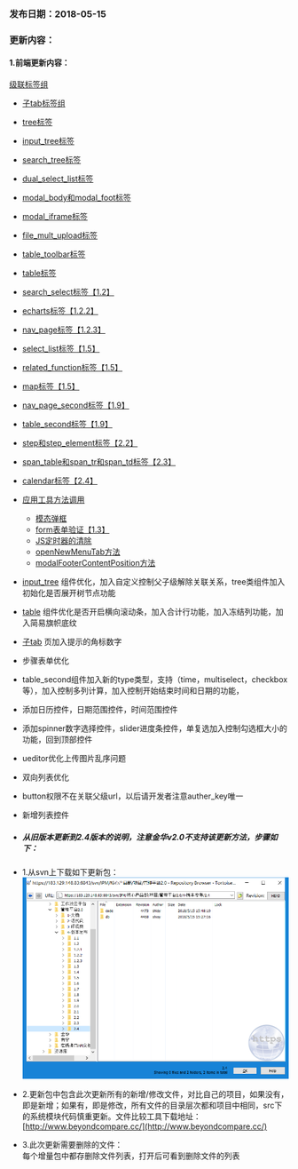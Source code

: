 ### 发布日期：2018-05-15

### 更新内容：

#### 1.前端更新内容：
[级联标签组](ji-ben-biao-dan-kong-jian/casselect-parent-biao-qian-3010-shi-3011.md)
  * [子tab标签组](ji-ben-biao-dan-kong-jian/zi-tab-biao-qian-zu-3010-shi-3011.md)
  * [tree标签](ji-ben-biao-dan-kong-jian/tree.md)
  * [input\_tree标签](ji-ben-biao-dan-kong-jian/inputtreebiao-qian-3010-shi-3011.md)
  * [search\_tree标签](ji-ben-biao-dan-kong-jian/searchtreebiao-qian-3010-lu-3011.md)
  * [dual\_select\_list标签](ji-ben-biao-dan-kong-jian/dualselect-list-biao-qian-3010-lu-3011.md)
  * [modal\_body和modal\_foot标签](ji-ben-biao-dan-kong-jian/modalbody-biao-qian-3010-lu-3011.md)
  * [modal\_iframe标签](ji-ben-biao-dan-kong-jian/modaliframe-biao-qian-3010-lu-3011.md)
  * [file\_mult\_upload标签](ji-ben-biao-dan-kong-jian/filemult-upload-biao-qian-3010-lu-3011.md)
  * [table\_toolbar标签](ji-ben-biao-dan-kong-jian/tabletoolbar-biao-qian-3010-shi-3011.md)
  * [table标签](ji-ben-biao-dan-kong-jian/tablebiao-qian-3010-zhu-3011.md)
  * [search\_select标签【1.2】](ji-ben-biao-dan-kong-jian/searchselect-biao-qian.md)
  * [echarts标签【1.2.2】](ji-ben-biao-dan-kong-jian/echartbiao-qian.md)
  * [nav\_page标签【1.2.3】](ji-ben-biao-dan-kong-jian/navpage-biao-qian.md)
  * [select\_list标签【1.5】](ji-ben-biao-dan-kong-jian/selectlist-biao-qian.md)
  * [related\_function标签【1.5】](ji-ben-biao-dan-kong-jian/relatedfunction-biao-qian.md)
  * [map标签【1.5】](ji-ben-biao-dan-kong-jian/mapbiao-qian-3010-1-5.md)
  * [nav\_page\_second标签【1.9】](ji-ben-biao-dan-kong-jian/navpage-second-zu-jian-3010-1-9.md)
  * [table\_second标签【1.9】](ji-ben-biao-dan-kong-jian/tablesecond-biao-qian-3010-1-9.md)
  * [step和step\_element标签【2.2】](ji-ben-biao-dan-kong-jian/stephe-step-element-biao-qian.md)
  * [span\_table和span\_tr和span\_td标签【2.3】](ji-ben-biao-dan-kong-jian/spantable-he-span-tr-he-span-td-biao-qian-3010-2-3.md)
  * [calendar标签【2.4】](ji-ben-biao-dan-kong-jian/calendarbiao-qian.md)
* [应用工具方法调用](ying-yong-gong-ju-fang-fa-diao-yong-3010-shi-3001-lu-3011.md)
  * [模态弹框](ying-yong-gong-ju-fang-fa-diao-yong-3010-shi-3001-lu-3011/mo-tai-dan-kuang-3010-shi-3011.md)
  * [form表单验证【1.3】](ying-yong-gong-ju-fang-fa-diao-yong-3010-shi-3001-lu-3011/formbiao-dan-yan-zheng-3010-1-3.md)
  * [JS定时器的清除](ying-yong-gong-ju-fang-fa-diao-yong-3010-shi-3001-lu-3011/jsding-shi-qi-de-qing-chu.md)
  * [openNewMenuTab方法](ying-yong-gong-ju-fang-fa-diao-yong-3010-shi-3001-lu-3011/addtabsfang-fa.md)
  * [modalFooterContentPosition方法](ying-yong-gong-ju-fang-fa-diao-yong-3010-shi-3001-lu-3011/modalfootercontentpositionfang-fa.md)

* [input_tree](/ji-ben-biao-dan-kong-jian/inputtreebiao-qian-3010-shi-3011.md)
组件优化，加入自定义控制父子级解除关联关系，tree类组件加入初始化是否展开树节点功能
* [table](/ji-ben-biao-dan-kong-jian/tablebiao-qian-3010-zhu-3011.md)
组件优化是否开启横向滚动条，加入合计行功能，加入冻结列功能，加入简易旗帜底纹
* [子tab](/ji-ben-biao-dan-kong-jian/zi-tab-biao-qian-zu-3010-shi-3011.md)
页加入提示的角标数字
* 步骤表单优化
* table_second组件加入新的type类型，支持（time，multiselect，checkbox等），加入控制多列计算，加入控制开始结束时间和日期的功能，
* 添加日历控件，日期范围控件，时间范围控件
* 添加spinner数字选择控件，slider进度条控件，单复选加入控制勾选框大小的功能，回到顶部控件
* ueditor优化上传图片乱序问题
* 双向列表优化
* button权限不在关联父级url，以后请开发者注意auther_key唯一
* 新增列表控件

* ##### 从旧版本更新到2.4版本的说明，注意金华v2.0不支持该更新方法，步骤如下：
* 1.从svn上下载如下更新包：  
![](/assets/V2.4_1.png)
* 2.更新包中包含此次更新所有的新增/修改文件，对比自己的项目，如果没有，即是新增；如果有，即是修改，所有文件的目录层次都和项目中相同，src下的系统模块代码慎重更新。文件比较工具下载地址：[http://www.beyondcompare.cc/](http://www.beyondcompare.cc/)

* 3.此次更新需要删除的文件：  
  每个增量包中都存删除文件列表，打开后可看到删除文件的列表



